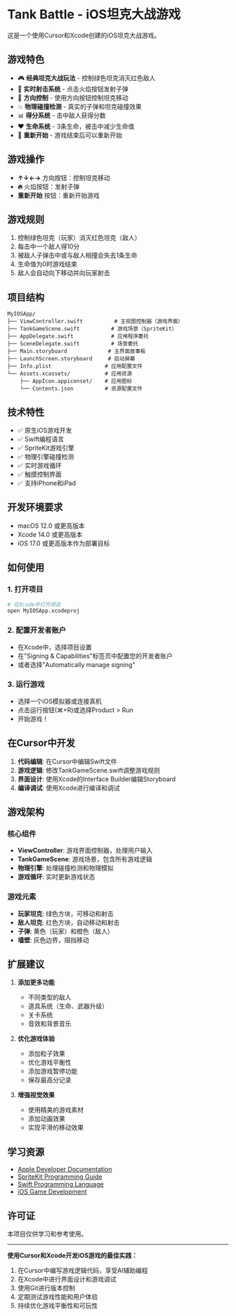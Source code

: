 # Tank Battle - iOS坦克大战游戏

这是一个使用Cursor和Xcode创建的iOS坦克大战游戏。

## 游戏特色

- 🎮 **经典坦克大战玩法** - 控制绿色坦克消灭红色敌人
- 🎯 **实时射击系统** - 点击火焰按钮发射子弹
- 🎪 **方向控制** - 使用方向按钮控制坦克移动
- 💥 **物理碰撞检测** - 真实的子弹和坦克碰撞效果
- 📊 **得分系统** - 击中敌人获得分数
- ❤️ **生命系统** - 3条生命，被击中减少生命值
- 🔄 **重新开始** - 游戏结束后可以重新开始

## 游戏操作

- **↑↓←→** 方向按钮：控制坦克移动
- **🔥** 火焰按钮：发射子弹
- **重新开始** 按钮：重新开始游戏

## 游戏规则

1. 控制绿色坦克（玩家）消灭红色坦克（敌人）
2. 每击中一个敌人得10分
3. 被敌人子弹击中或与敌人相撞会失去1条生命
4. 生命值为0时游戏结束
5. 敌人会自动向下移动并向玩家射击

## 项目结构

```
MyIOSApp/
├── ViewController.swift          # 主视图控制器（游戏界面）
├── TankGameScene.swift          # 游戏场景（SpriteKit）
├── AppDelegate.swift            # 应用程序委托
├── SceneDelegate.swift          # 场景委托
├── Main.storyboard             # 主界面故事板
├── LaunchScreen.storyboard     # 启动屏幕
├── Info.plist                 # 应用配置文件
└── Assets.xcassets/           # 应用资源
    ├── AppIcon.appiconset/    # 应用图标
    └── Contents.json          # 资源配置文件
```

## 技术特性

- ✅ 原生iOS游戏开发
- ✅ Swift编程语言
- ✅ SpriteKit游戏引擎
- ✅ 物理引擎碰撞检测
- ✅ 实时游戏循环
- ✅ 触摸控制界面
- ✅ 支持iPhone和iPad

## 开发环境要求

- macOS 12.0 或更高版本
- Xcode 14.0 或更高版本
- iOS 17.0 或更高版本作为部署目标

## 如何使用

### 1. 打开项目
```bash
# 在Xcode中打开项目
open MyIOSApp.xcodeproj
```

### 2. 配置开发者账户
- 在Xcode中，选择项目设置
- 在"Signing & Capabilities"标签页中配置您的开发者账户
- 或者选择"Automatically manage signing"

### 3. 运行游戏
- 选择一个iOS模拟器或连接真机
- 点击运行按钮(⌘+R)或选择Product > Run
- 开始游戏！

## 在Cursor中开发

1. **代码编辑**: 在Cursor中编辑Swift文件
2. **游戏逻辑**: 修改TankGameScene.swift调整游戏规则
3. **界面设计**: 使用Xcode的Interface Builder编辑Storyboard
4. **编译调试**: 使用Xcode进行编译和调试

## 游戏架构

### 核心组件
- **ViewController**: 游戏界面控制器，处理用户输入
- **TankGameScene**: 游戏场景，包含所有游戏逻辑
- **物理引擎**: 处理碰撞检测和物理模拟
- **游戏循环**: 实时更新游戏状态

### 游戏元素
- **玩家坦克**: 绿色方块，可移动和射击
- **敌人坦克**: 红色方块，自动移动和射击
- **子弹**: 黄色（玩家）和橙色（敌人）
- **墙壁**: 灰色边界，阻挡移动

## 扩展建议

1. **添加更多功能**
   - 不同类型的敌人
   - 道具系统（生命、武器升级）
   - 关卡系统
   - 音效和背景音乐

2. **优化游戏体验**
   - 添加粒子效果
   - 优化游戏平衡性
   - 添加游戏暂停功能
   - 保存最高分记录

3. **增强视觉效果**
   - 使用精美的游戏素材
   - 添加动画效果
   - 实现平滑的移动效果

## 学习资源

- [Apple Developer Documentation](https://developer.apple.com/documentation/)
- [SpriteKit Programming Guide](https://developer.apple.com/spritekit/)
- [Swift Programming Language](https://docs.swift.org/swift-book/)
- [iOS Game Development](https://developer.apple.com/games/)

## 许可证

本项目仅供学习和参考使用。

---

**使用Cursor和Xcode开发iOS游戏的最佳实践：**

1. 在Cursor中编写游戏逻辑代码，享受AI辅助编程
2. 在Xcode中进行界面设计和游戏调试
3. 使用Git进行版本控制
4. 定期测试游戏性能和用户体验
5. 持续优化游戏平衡性和可玩性 